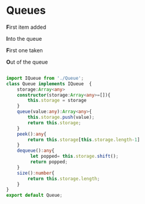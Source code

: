 # Queues 


**F**irst item added

**I**nto the queue

**F**irst one taken

**O**ut of the queue


```ts

import IQueue from './Queue';
class Queue implements IQueue  {
    storage:Array<any>
    constructor(storage:Array<any>=[]){
        this.storage = storage
    }
    queue(value:any):Array<any>{
        this.storage.push(value);
        return this.storage;
    }
    peek():any{
        return this.storage[this.storage.length-1]
    }
    dequeue():any{
         let popped= this.storage.shift();
         return popped;
    }
    size():number{
        return this.storage.length;
    }
}
export default Queue;

```